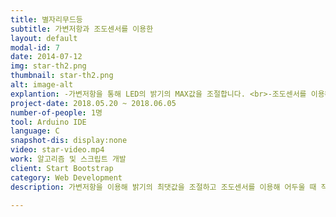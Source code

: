 ```yaml
---
title: 별자리무드등
subtitle: 가변저항과 조도센서를 이용한 
layout: default
modal-id: 7
date: 2014-07-12
img: star-th2.png
thumbnail: star-th2.png
alt: image-alt
explantion: -가변저항을 통해 LED의 밝기의 MAX값을 조절합니다. <br>-조도센서를 이용해 어두워지면 LED가 켜집니다.
project-date: 2018.05.20 ~ 2018.06.05
number-of-people: 1명
tool: Arduino IDE
language: C
snapshot-dis: display:none
video: star-video.mp4
work: 알고리즘 및 스크립트 개발
client: Start Bootstrap
category: Web Development
description: 가변저항을 이용해 밝기의 최댓값을 조절하고 조도센서를 이용해 어두울 때 작동하도록 한 무드등입니다. 별자리는 북두칠성입니다.

---
```

